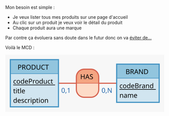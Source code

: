 Mon besoin est simple : 

- Je veux lister tous mes produits sur une page d'accueil
- Au clic sur un produit je veux voir le détail du produit
- Chaque produit aura une marque

Par contre ça évoluera sans doute dans le futur donc on va [éviter de...](https://www.youtube.com/watch?v=MYZ67-Sh7kM)

Voilà le MCD :

![mcd](./mcd.svg)